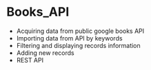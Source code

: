 # Books_API
* Acquiring data from public google books API
* Importing data from API by keywords
* Filtering and displaying records information
* Adding new records
* REST API
